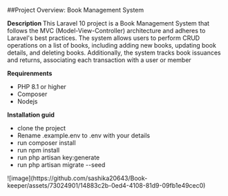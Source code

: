 ##Project Overview: Book Management System

<b>Description </b>
This Laravel 10 project is a Book Management System that follows the MVC (Model-View-Controller) architecture and adheres to Laravel's best practices. The system allows users to perform CRUD operations on a list of books, including adding new books, updating book details, and deleting books. Additionally, the system tracks book issuances and returns, associating each transaction with a user or member

<b>Requirenments</b>
<ul>
    <li>PHP 8.1 or higher</li>
    <li>Composer</li>
    <li> Nodejs</li></li>
</ul>
<b>Installation guid</b>
<ul>
    <li>clone the project</li>
    <li>Rename .example.env to .env with your details</li>
     <li>run composer install</li>
    <li>run npm install</li>
    <li>run php artisan key:generate</li>
    <li>run php artisan migrate --seed</li>
</ul>
![image](https://github.com/sashika20643/Book-keeper/assets/73024901/14883c2b-0ed4-4108-81d9-09fb1e49cec0)

